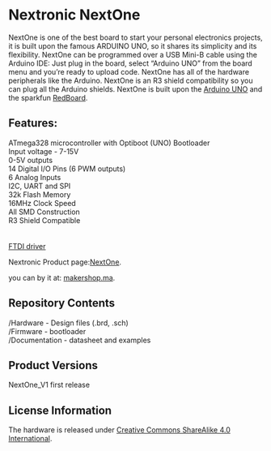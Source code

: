 # Nextronic NextOne

NextOne is one of the best board to start your personal electronics projects, it is built upon the famous ARDUINO UNO, so it shares its simplicity and its flexibility. NextOne can be programmed over a USB Mini-B cable using the Arduino IDE: Just plug in the board, select “Arduino UNO” from the board menu and you’re ready to upload code. NextOne has all of the hardware peripherals like the Arduino. NextOne is an R3 shield compatibility so you can plug all the Arduino shields.
NextOne is built upon the [Arduino UNO](https://www.arduino.cc/en/Main/ArduinoBoardUno) and the sparkfun [RedBoard](https://www.sparkfun.com/products/13975).


## Features:

ATmega328 microcontroller with Optiboot (UNO) Bootloader<br />
Input voltage - 7-15V<br />
0-5V outputs<br />
14 Digital I/O Pins (6 PWM outputs)<br />
6 Analog Inputs<br />
I2C, UART and SPI<br />
32k Flash Memory<br />
16MHz Clock Speed<br />
All SMD Construction<br />
R3 Shield Compatible<br />
<br /><br />
[FTDI driver](http://www.ftdichip.com/Drivers/VCP.htm)

Nextronic Product page:[NextOne](http://nextronic.ma/product/nextone/).

you can by it at: [makershop.ma](http://makershop.ma/).



## Repository Contents

/Hardware - Design files (.brd, .sch)  
/Firmware - bootloader  
/Documentation - datasheet and examples

## Product Versions

NextOne_V1 first release

## License Information

The hardware is released under [Creative Commons ShareAlike 4.0 International](https://creativecommons.org/licenses/by-sa/4.0/).
